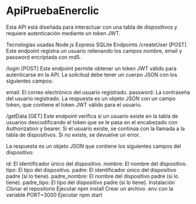 # ApiPruebaEnerclic

Esta API está diseñada para interactuar con una tabla de dispositivos y requiere autenticación mediante un token JWT.

Tecnologías usadas
Node.js
Express
SQLite
Endpoints
/createUser [POST]
Este endpoint registra un usuario rellenando los campos nombre, email y password encriptada con md5.

/login [POST]
Este endpoint permite obtener un token JWT válido para autenticarse en la API. La solicitud debe tener un cuerpo JSON con los siguientes campos:

email: El correo electrónico del usuario registrado.
password: La contraseña del usuario registrado.
La respuesta es un objeto JSON con un campo token, que contiene el token JWT válido para el usuario.

/getData [GET]
Este endpoint verifica si un usuario existe en la tabla de usuarios descodificando el token que se le pasa en el encabezado con Authorization y bearer. Si el usuario existe, se continúa con la llamada a la tabla de dispositivos. Si no existe, se devuelve un error.

La respuesta es un objeto JSON que contiene los siguientes campos del dispositivo:

id: El identificador único del dispositivo.
nombre: El nombre del dispositivo.
tipo: El tipo del dispositivo.
padre: El identificador único del dispositivo padre (si lo tiene).
padre_nombre: El nombre del dispositivo padre (si lo tiene).
padre_tipo: El tipo del dispositivo padre (si lo tiene).
Instalación
Clonar el repositorio
Ejecutar npm install
Crear un archivo .env con la variable PORT=3000
Ejecutar npm start
